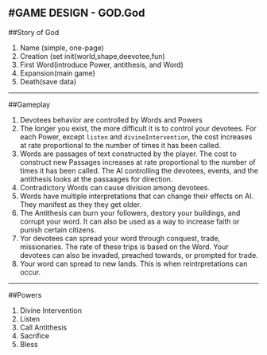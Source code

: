 #GAME DESIGN - GOD.God
--------------------

##Story of God

1. Name (simple, one-page)
2. Creation (set init(world,shape,deevotee,fun)
3. First Word(introduce Power, antithesis, and Word)
4. Expansion(main game)
5. Death(save data)

--------------------

##Gameplay

1. Devotees behavior are controlled by Words and Powers
2. The longer you exist, the more difficult it is to control your devotees. For each Power, except `listen` and `divineIntervention`, the cost increases at rate proportional to the number of times it has been called.
3. Words are passages of text constructed by the player. The cost to construct new Passages increases at rate proportional to the number of times it has been called. The AI controlling the devotees, events, and the antithesis looks at the passaages for direction.
4. Contradictory Words can cause division among devotees. 
5. Words have multiple interpretations that can change their effects on AI. They manifest as they they get older.
6. The Antithesis can burn your followers, destory your buildings, and corrupt your word. It can also be used as a way to increase faith or punish certain citizens.
7. Yor devotees can spread your word through conquest, trade, missionaries. The rate of these trips is based on the Word. Your devotees can also be invaded, preached towards, or prompted for trade.
8. Your word can spread to new lands. This is when reintrpretations can occur.

----------------
##Powers

1. Divine Intervention
2. Listen
3. Call Antithesis
4. Sacrifice
5. Bless